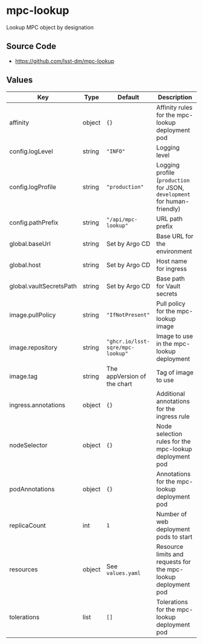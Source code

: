 # mpc-lookup

Lookup MPC object by designation

## Source Code

* <https://github.com/lsst-dm/mpc-lookup>

## Values

| Key | Type | Default | Description |
|-----|------|---------|-------------|
| affinity | object | `{}` | Affinity rules for the mpc-lookup deployment pod |
| config.logLevel | string | `"INFO"` | Logging level |
| config.logProfile | string | `"production"` | Logging profile (`production` for JSON, `development` for human-friendly) |
| config.pathPrefix | string | `"/api/mpc-lookup"` | URL path prefix |
| global.baseUrl | string | Set by Argo CD | Base URL for the environment |
| global.host | string | Set by Argo CD | Host name for ingress |
| global.vaultSecretsPath | string | Set by Argo CD | Base path for Vault secrets |
| image.pullPolicy | string | `"IfNotPresent"` | Pull policy for the mpc-lookup image |
| image.repository | string | `"ghcr.io/lsst-sqre/mpc-lookup"` | Image to use in the mpc-lookup deployment |
| image.tag | string | The appVersion of the chart | Tag of image to use |
| ingress.annotations | object | `{}` | Additional annotations for the ingress rule |
| nodeSelector | object | `{}` | Node selection rules for the mpc-lookup deployment pod |
| podAnnotations | object | `{}` | Annotations for the mpc-lookup deployment pod |
| replicaCount | int | `1` | Number of web deployment pods to start |
| resources | object | See `values.yaml` | Resource limits and requests for the mpc-lookup deployment pod |
| tolerations | list | `[]` | Tolerations for the mpc-lookup deployment pod |
